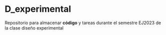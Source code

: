 # D_experimental
Repositorio para almacenar **código** y tareas durante el semestre EJ2023 de la clase diseño experimental

